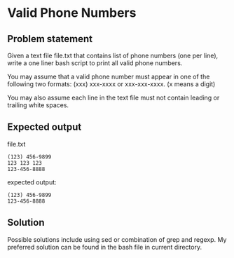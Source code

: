 # Valid Phone Numbers

## Problem statement
Given a text file file.txt that contains list of phone numbers (one per line), write a one liner bash script to print all valid phone numbers.

You may assume that a valid phone number must appear in one of the following two formats: (xxx) xxx-xxxx or xxx-xxx-xxxx. (x means a digit)

You may also assume each line in the text file must not contain leading or trailing white spaces.

## Expected output

file.txt
```
(123) 456-9899
123 123 123
123-456-8888
```

expected output:
```
(123) 456-9899
123-456-8888
```

## Solution

Possible solutions include using sed or combination of grep and regexp. My preferred solution can be found in the bash file in current directory.